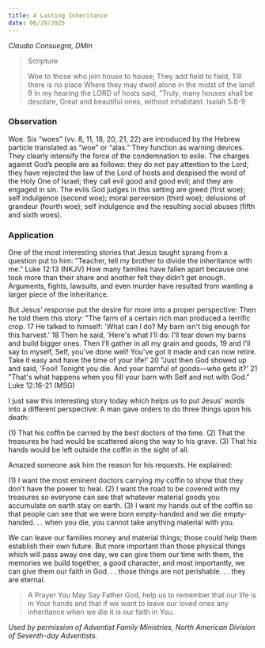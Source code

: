 ```yaml
---
title: A Lasting Inheritance
date: 06/29/2025
---
```


_Claudio Consuegra, DMin_

> <p>Scripture</p>
> Woe to those who join house to house; They add field to field, Till there is no place Where they may dwell alone in the midst of the land! 9 In my hearing the LORD of hosts said, "Truly, many houses shall be desolate, Great and beautiful ones, without inhabitant. Isaiah 5:8-9

### Observation

Woe. Six “woes” (vv. 8, 11, 18, 20, 21, 22) are introduced by the Hebrew particle translated as “woe” or “alas.” They function as warning devices. They clearly intensify the force of the condemnation to exile. The charges against God’s people are as follows: they do not pay attention to the Lord; they have rejected the law of the Lord of hosts and despised the word of the Holy One of Israel; they call evil good and good evil; and they are engaged in sin. The evils God judges in this setting are greed (first woe); self indulgence (second woe); moral perversion (third woe); delusions of grandeur (fourth woe); self indulgence and the resulting social abuses (fifth and sixth woes).

### Application

One of the most interesting stories that Jesus taught sprang from a question put to him: "Teacher, tell my brother to divide the inheritance with me." Luke 12:13 (NKJV) How many families have fallen apart because one took more than their share and another felt they didn’t get enough. Arguments, fights, lawsuits, and even murder have resulted from wanting a larger piece of the inheritance.

But Jesus’ response put the desire for more into a proper perspective: Then he told them this story: "The farm of a certain rich man produced a terrific crop. 17 He talked to himself: 'What can I do? My barn isn't big enough for this harvest.' 18 Then he said, 'Here's what I'll do: I'll tear down my barns and build bigger ones. Then I'll gather in all my grain and goods, 19 and I'll say to myself, Self, you've done well! You've got it made and can now retire. Take it easy and have the time of your life!' 20 "Just then God showed up and said, 'Fool! Tonight you die. And your barnful of goods—who gets it?' 21 "That's what happens when you fill your barn with Self and not with God." Luke 12:16-21 (MSG)

I just saw this interesting story today which helps us to put Jesus’ words into a different perspective: A man gave orders to do three things upon his death:

(1) That his coffin be carried by the best doctors of the time. (2) That the treasures he had would be scattered along the way to his grave. (3) That his hands would be left outside the coffin in the sight of all.

Amazed someone ask him the reason for his requests. He explained:

(1) I want the most eminent doctors carrying my coffin to show that they don’t have the power to heal. (2) I want the road to be covered with my treasures so everyone can see that whatever material goods you accumulate on earth stay on earth. (3) I want my hands out of the coffin so that people can see that we were born empty-handed and we die empty-handed. . . when you die, you cannot take anything material with you.

We can leave our families money and material things; those could help them establish their own future. But more important than those physical things which will pass away one day, we can give them our time with them, the memories we build together, a good character, and most importantly, we can give them our faith in God. . . those things are not perishable. . . they are eternal.

> <callout>A Prayer You May Say</callout>
> Father God, help us to remember that our life is in Your hands and that if we want to leave our loved ones any inheritance when we die it is our faith in You.

_Used by permission of Adventist Family Ministries, North American Division of Seventh-day Adventists._